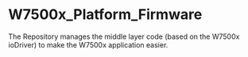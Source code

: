 # W7500x_Platform_Firmware
The Repository manages the middle layer code (based on the W7500x ioDriver) to make the W7500x application easier.
